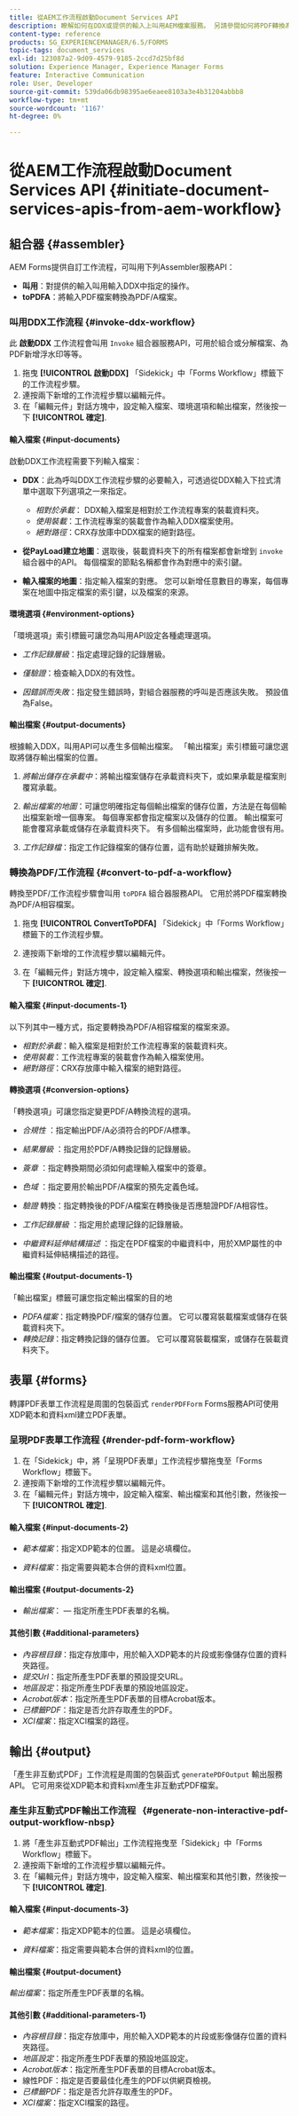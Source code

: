 ```yaml
---
title: 從AEM工作流程啟動Document Services API
description: 瞭解如何在DDX或提供的輸入上叫用AEM檔案服務。 另請參閱如何將PDF轉換為PDF/A
content-type: reference
products: SG_EXPERIENCEMANAGER/6.5/FORMS
topic-tags: document_services
exl-id: 123087a2-9d09-4579-9185-2ccd7d25bf8d
solution: Experience Manager, Experience Manager Forms
feature: Interactive Communication
role: User, Developer
source-git-commit: 539da06db98395ae6eaee8103a3e4b31204abbb8
workflow-type: tm+mt
source-wordcount: '1167'
ht-degree: 0%

---
```


# 從AEM工作流程啟動Document Services API  {#initiate-document-services-apis-from-aem-workflow}

## 組合器 {#assembler}

AEM Forms提供自訂工作流程，可叫用下列Assembler服務API：

* **叫用**：對提供的輸入叫用輸入DDX中指定的操作。
* **toPDFA**：將輸入PDF檔案轉換為PDF/A檔案。

### 叫用DDX工作流程 {#invoke-ddx-workflow}

此 **啟動DDX** 工作流程會叫用 `Invoke` 組合器服務API，可用於組合或分解檔案、為PDF新增浮水印等等。

1. 拖曳 **[!UICONTROL 啟動DDX]** 「Sidekick」中「Forms Workflow」標籤下的工作流程步驟。
1. 連按兩下新增的工作流程步驟以編輯元件。
1. 在「編輯元件」對話方塊中，設定輸入檔案、環境選項和輸出檔案，然後按一下 **[!UICONTROL 確定]**.

#### 輸入檔案 {#input-documents}

啟動DDX工作流程需要下列輸入檔案：

* **DDX**：此為呼叫DDX工作流程步驟的必要輸入，可透過從DDX輸入下拉式清單中選取下列選項之一來指定。

   * *相對於承載*： DDX輸入檔案是相對於工作流程專案的裝載資料夾。
   * *使用裝載*：工作流程專案的裝載會作為輸入DDX檔案使用。
   * *絕對路徑*：CRX存放庫中DDX檔案的絕對路徑。

* **從PayLoad建立地圖**：選取後，裝載資料夾下的所有檔案都會新增到 `invoke` 組合器中的API。 每個檔案的節點名稱都會作為對應中的索引鍵。

* **輸入檔案的地圖**：指定輸入檔案的對應。 您可以新增任意數目的專案，每個專案在地圖中指定檔案的索引鍵，以及檔案的來源。

#### 環境選項 {#environment-options}

「環境選項」索引標籤可讓您為叫用API設定各種處理選項。

* *工作記錄層級*：指定處理記錄的記錄層級。
* *僅驗證*：檢查輸入DDX的有效性。

* *因錯誤而失敗*：指定發生錯誤時，對組合器服務的呼叫是否應該失敗。 預設值為False。

#### 輸出檔案 {#output-documents}

根據輸入DDX，叫用API可以產生多個輸出檔案。 「輸出檔案」索引標籤可讓您選取將儲存輸出檔案的位置。

1. *將輸出儲存在承載中*：將輸出檔案儲存在承載資料夾下，或如果承載是檔案則覆寫承載。
1. *輸出檔案的地圖*：可讓您明確指定每個輸出檔案的儲存位置，方法是在每個輸出檔案新增一個專案。 每個專案都會指定檔案以及儲存的位置。 輸出檔案可能會覆寫承載或儲存在承載資料夾下。 有多個輸出檔案時，此功能會很有用。

1. *工作記錄檔*：指定工作記錄檔案的儲存位置，這有助於疑難排解失敗。

### 轉換為PDF/工作流程 {#convert-to-pdf-a-workflow}

轉換至PDF/工作流程步驟會叫用 `toPDFA` 組合器服務API。 它用於將PDF檔案轉換為PDF/A相容檔案。

1. 拖曳 **[!UICONTROL ConvertToPDFA]** 「Sidekick」中「Forms Workflow」標籤下的工作流程步驟。

1. 連按兩下新增的工作流程步驟以編輯元件。
1. 在「編輯元件」對話方塊中，設定輸入檔案、轉換選項和輸出檔案，然後按一下 **[!UICONTROL 確定]**.

#### 輸入檔案 {#input-documents-1}

以下列其中一種方式，指定要轉換為PDF/A相容檔案的檔案來源。

* *相對於承載*：輸入檔案是相對於工作流程專案的裝載資料夾。
* *使用裝載*：工作流程專案的裝載會作為輸入檔案使用。
* *絕對路徑*：CRX存放庫中輸入檔案的絕對路徑。

#### 轉換選項 {#conversion-options}

「轉換選項」可讓您指定變更PDF/A轉換流程的選項。

* *合規性* ：指定輸出PDF/A必須符合的PDF/A標準。
* *結果層級* ：指定用於PDF/A轉換記錄的記錄層級。
* *簽章* ：指定轉換期間必須如何處理輸入檔案中的簽章。
* *色域* ：指定要用於輸出PDF/A檔案的預先定義色域。
* *驗證* 轉換：指定轉換後的PDF/A檔案在轉換後是否應驗證PDF/A相容性。
* *工作記錄層級* ：指定用於處理記錄的記錄層級。

* *中繼資料延伸結構描述* ：指定在PDF檔案的中繼資料中，用於XMP屬性的中繼資料延伸結構描述的路徑。

#### 輸出檔案 {#output-documents-1}

「輸出檔案」標籤可讓您指定輸出檔案的目的地

* *PDFA檔案*：指定轉換PDF/檔案的儲存位置。 它可以覆寫裝載檔案或儲存在裝載資料夾下。
* *轉換記錄*：指定轉換記錄的儲存位置。 它可以覆寫裝載檔案，或儲存在裝載資料夾下。

## 表單 {#forms}

轉譯PDF表單工作流程是周圍的包裝函式 `renderPDFForm` Forms服務API可使用XDP範本和資料xml建立PDF表單。

### 呈現PDF表單工作流程 {#render-pdf-form-workflow}

1. 在「Sidekick」中，將「呈現PDF表單」工作流程步驟拖曳至「Forms Workflow」標籤下。
1. 連按兩下新增的工作流程步驟以編輯元件。
1. 在「編輯元件」對話方塊中，設定輸入檔案、輸出檔案和其他引數，然後按一下 **[!UICONTROL 確定]**.

#### 輸入檔案 {#input-documents-2}

* *範本檔案*：指定XDP範本的位置。 這是必填欄位。

* *資料檔案*：指定需要與範本合併的資料xml位置。

#### 輸出檔案 {#output-documents-2}

* *輸出檔案*： — 指定所產生PDF表單的名稱。

#### 其他引數 {#additional-parameters}

* *內容根目錄*：指定存放庫中，用於輸入XDP範本的片段或影像儲存位置的資料夾路徑。
* *提交Url*：指定所產生PDF表單的預設提交URL。
* *地區設定*：指定所產生PDF表單的預設地區設定。
* *Acrobat版本*：指定所產生PDF表單的目標Acrobat版本。
* *已標籤PDF*：指定是否允許存取產生的PDF。
* *XCI檔案*：指定XCI檔案的路徑。

## 輸出 {#output}

「產生非互動式PDF」工作流程是周圍的包裝函式 `generatePDFOutput` 輸出服務API。 它可用來從XDP範本和資料xml產生非互動式PDF檔案。

### 產生非互動式PDF輸出工作流程   {#generate-non-interactive-pdf-output-workflow-nbsp}

1. 將「產生非互動式PDF輸出」工作流程拖曳至「Sidekick」中「Forms Workflow」標籤下。
1. 連按兩下新增的工作流程步驟以編輯元件。
1. 在「編輯元件」對話方塊中，設定輸入檔案、輸出檔案和其他引數，然後按一下 **[!UICONTROL 確定]**.

#### 輸入檔案 {#input-documents-3}

* *範本檔案*：指定XDP範本的位置。 這是必填欄位。

* *資料檔案*：指定需要與範本合併的資料xml的位置。

#### 輸出檔案 {#output-document}

*輸出檔案*：指定所產生PDF表單的名稱。

#### 其他引數 {#additional-parameters-1}

* *內容根目錄*：指定存放庫中，用於輸入XDP範本的片段或影像儲存位置的資料夾路徑。
* *地區設定*：指定所產生PDF表單的預設地區設定。
* *Acrobat版本*：指定所產生PDF表單的目標Acrobat版本。
* 線性PDF：指定是否要最佳化產生的PDF以供網頁檢視。
* *已標籤PDF*：指定是否允許存取產生的PDF。
* *XCI檔案*：指定XCI檔案的路徑。
